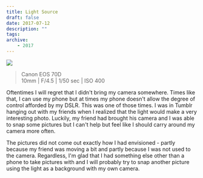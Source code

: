 ```yaml
---
title: Light Source
draft: false
date: 2017-07-12
description: ""
tags:
archive:
    - 2017
---
```


![](https://i.imgur.com/psSpPZE.jpg)

<!-- more -->

> Canon EOS 70D  
> 10mm | F/4.5 | 1/50 sec | ISO 400

Oftentimes I will regret that I didn't bring my camera somewhere. Times like that, I can use my phone but at times my phone doesn't allow the degree of control afforded by my DSLR. This was one of those times. I was in Tumblr hanging out with my friends when I realized that the light would make a very interesting photo. Luckily, my friend had brought his camera and I was able to snap some pictures but I can't help but feel like I should carry around my camera more often.

The pictures did not come out exactly how I had envisioned - partly because my friend was moving a bit and partly because I was not used to the camera. Regardless, I'm glad that I had something else other than a phone to take pictures with and I will probably try to snap another picture using the light as a background with my own camera.
